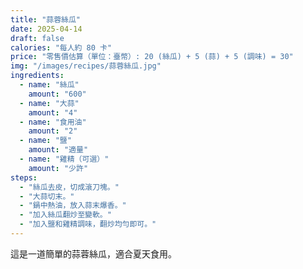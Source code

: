 ```yaml
---
title: "蒜蓉絲瓜"
date: 2025-04-14
draft: false
calories: "每人約 80 卡"
price: "零售價估算（單位：臺幣）: 20 (絲瓜) + 5 (蒜) + 5 (調味) = 30"
img: "/images/recipes/蒜蓉絲瓜.jpg"
ingredients:
  - name: "絲瓜"
    amount: "600"
  - name: "大蒜"
    amount: "4"
  - name: "食用油"
    amount: "2"
  - name: "鹽"
    amount: "適量"
  - name: "雞精（可選）"
    amount: "少許"
steps:
  - "絲瓜去皮，切成滾刀塊。"
  - "大蒜切末。"
  - "鍋中熱油，放入蒜末爆香。"
  - "加入絲瓜翻炒至變軟。"
  - "加入鹽和雞精調味，翻炒均勻即可。"
---
```


這是一道簡單的蒜蓉絲瓜，適合夏天食用。
